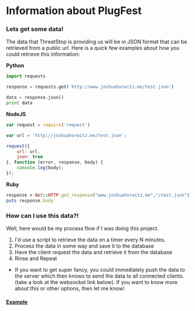 Information about PlugFest
====================


### Lets get some data!

The data that ThreatStop is providing us will be in JSON format that can be retrieved from a public url. Here is a quick few examples about how you could retrieve this information:

**Python**
```python
import requests

response = requests.get('http://www.joshuahorwitz.me/test.json')

data = response.json()
print data
```

**NodeJS**
```javascript
var request = require('request')

var url = 'http://joshuahorwitz.me/test.json';

request({
    url: url,
    json: true
}, function (error, response, body) {
    console.log(body);
});
```

**Ruby**
```ruby
response = Net::HTTP.get_response("www.joshuahorwitz.me","/test.json")
puts response.body
```

### How can I use this data?!

Well, here would be my process flow if I was doing this project.

1. I'd use a script to retrieve the data on a timer every N minutes.
2. Process the data in some way and save it to the database
3. Have the client request the data and retrieve it from the database
4. Rinse and Repeat

* If you want to get super fancy, you could immediately push the data to the server which then knows to send the data to all connected clients. (take a look at the websocket link below). If you want to know more about this or other options, then let me know!

#### [Example](https://github.com/jhorwit2/plugfest_information/wiki/Example)


